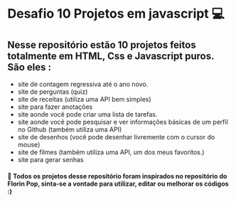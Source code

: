 # Desafio 10 Projetos em javascript 💻
## Nesse repositório estão 10 projetos feitos totalmente em HTML, Css e Javascript puros. São eles : 

- site de contagem regressiva até o ano novo.
- site de perguntas (quiz)
- site de receitas (utiliza uma API bem simples)
- site para fazer anotações
- site aonde você pode criar uma lista de tarefas.
- site aonde você pode pesquisar e ver informações básicas de um perfil no Github (também utiliza uma API)
- site de desenhos (você pode desenhar livremente com o cursor do mouse)
- site de filmes (também utiliza uma API, um dos meus favoritos.)
- site para gerar senhas

#### 🔭 Todos os projetos desse repositório foram inspirados no repositório do Florin Pop, sinta-se a vontade para utilizar, editar ou melhorar os códigos :)
